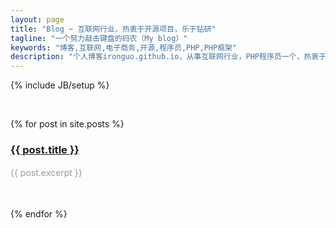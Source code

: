 ```yaml
---
layout: page
title: "Blog ~ 互联网行业，热衷于开源项目，乐于钻研"
tagline: "一个努力敲击键盘的码农（My blog）"
keywords: "博客,互联网,电子商务,开源,程序员,PHP,PHP框架"
description: "个人博客ironguo.github.io，从事互联网行业，PHP程序员一个，热衷于开源项目，乐于钻研。"
---
```

{% include JB/setup %}

<p>&nbsp;</p>
{% for post in site.posts %}
  <h3><a href="{{ BASE_PATH }}{{ post.url }}">{{ post.title }}</a></h3>
  <div style="color: #999;font-size: 14px;line-height: 1.6em;">{{ post.excerpt }}</div>
  <p>&nbsp;</p>
{% endfor %}